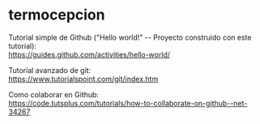 # termocepcion

Tutorial simple de Github ("Hello world!" -- Proyecto construido con este tutorial):<br>
https://guides.github.com/activities/hello-world/

Tutorial avanzado de git:<br>
https://www.tutorialspoint.com/git/index.htm

Como colaborar en Github:<br>
https://code.tutsplus.com/tutorials/how-to-collaborate-on-github--net-34267




